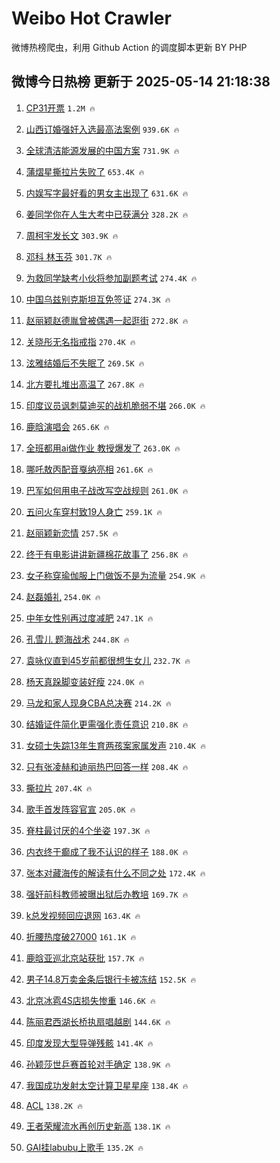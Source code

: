 # Weibo Hot Crawler 



微博热榜爬虫，利用 Github Action 的调度脚本更新 BY PHP 


## 微博今日热榜 更新于 2025-05-14 21:18:38 
1. [CP31开票](https://s.weibo.com/weibo?q=CP31%E5%BC%80%E7%A5%A8&t=31&band_rank=1&Refer=top) `1.2M 🔥` 

1. [山西订婚强奸入选最高法案例](https://s.weibo.com/weibo?q=%23%E5%B1%B1%E8%A5%BF%E8%AE%A2%E5%A9%9A%E5%BC%BA%E5%A5%B8%E5%85%A5%E9%80%89%E6%9C%80%E9%AB%98%E6%B3%95%E6%A1%88%E4%BE%8B%23&t=31&band_rank=2&Refer=top) `939.6K 🔥` 

1. [全球清洁能源发展的中国方案](https://s.weibo.com/weibo?q=%23%E5%85%A8%E7%90%83%E6%B8%85%E6%B4%81%E8%83%BD%E6%BA%90%E5%8F%91%E5%B1%95%E7%9A%84%E4%B8%AD%E5%9B%BD%E6%96%B9%E6%A1%88%23&t=31&band_rank=3&Refer=top) `731.9K 🔥` 

1. [蒲熠星撕拉片失败了](https://s.weibo.com/weibo?q=%23%E8%92%B2%E7%86%A0%E6%98%9F%E6%92%95%E6%8B%89%E7%89%87%E5%A4%B1%E8%B4%A5%E4%BA%86%23&t=31&band_rank=4&Refer=top) `653.4K 🔥` 

1. [内娱写字最好看的男女主出现了](https://s.weibo.com/weibo?q=%E5%86%85%E5%A8%B1%E5%86%99%E5%AD%97%E6%9C%80%E5%A5%BD%E7%9C%8B%E7%9A%84%E7%94%B7%E5%A5%B3%E4%B8%BB%E5%87%BA%E7%8E%B0%E4%BA%86&t=31&band_rank=5&Refer=top) `631.6K 🔥` 

1. [姜同学你在人生大考中已获满分](https://s.weibo.com/weibo?q=%23%E5%A7%9C%E5%90%8C%E5%AD%A6%E4%BD%A0%E5%9C%A8%E4%BA%BA%E7%94%9F%E5%A4%A7%E8%80%83%E4%B8%AD%E5%B7%B2%E8%8E%B7%E6%BB%A1%E5%88%86%23&t=31&band_rank=6&Refer=top) `328.2K 🔥` 

1. [周柯宇发长文](https://s.weibo.com/weibo?q=%23%E5%91%A8%E6%9F%AF%E5%AE%87%E5%8F%91%E9%95%BF%E6%96%87%23&t=31&band_rank=7&Refer=top) `303.9K 🔥` 

1. [邓科 林玉芬](https://s.weibo.com/weibo?q=%E9%82%93%E7%A7%91%20%E6%9E%97%E7%8E%89%E8%8A%AC&t=31&band_rank=8&Refer=top) `301.7K 🔥` 

1. [为救同学缺考小伙将参加副题考试](https://s.weibo.com/weibo?q=%23%E4%B8%BA%E6%95%91%E5%90%8C%E5%AD%A6%E7%BC%BA%E8%80%83%E5%B0%8F%E4%BC%99%E5%B0%86%E5%8F%82%E5%8A%A0%E5%89%AF%E9%A2%98%E8%80%83%E8%AF%95%23&t=31&band_rank=9&Refer=top) `274.4K 🔥` 

1. [中国乌兹别克斯坦互免签证](https://s.weibo.com/weibo?q=%23%E4%B8%AD%E5%9B%BD%E4%B9%8C%E5%85%B9%E5%88%AB%E5%85%8B%E6%96%AF%E5%9D%A6%E4%BA%92%E5%85%8D%E7%AD%BE%E8%AF%81%23&t=31&band_rank=10&Refer=top) `274.3K 🔥` 

1. [赵丽颖赵德胤曾被偶遇一起逛街](https://s.weibo.com/weibo?q=%23%E8%B5%B5%E4%B8%BD%E9%A2%96%E8%B5%B5%E5%BE%B7%E8%83%A4%E6%9B%BE%E8%A2%AB%E5%81%B6%E9%81%87%E4%B8%80%E8%B5%B7%E9%80%9B%E8%A1%97%23&t=31&band_rank=11&Refer=top) `272.8K 🔥` 

1. [关晓彤无名指戒指](https://s.weibo.com/weibo?q=%23%E5%85%B3%E6%99%93%E5%BD%A4%E6%97%A0%E5%90%8D%E6%8C%87%E6%88%92%E6%8C%87%23&t=31&band_rank=12&Refer=top) `270.4K 🔥` 

1. [泫雅结婚后不失眠了](https://s.weibo.com/weibo?q=%23%E6%B3%AB%E9%9B%85%E7%BB%93%E5%A9%9A%E5%90%8E%E4%B8%8D%E5%A4%B1%E7%9C%A0%E4%BA%86%23&t=31&band_rank=13&Refer=top) `269.5K 🔥` 

1. [北方要扎堆出高温了](https://s.weibo.com/weibo?q=%23%E5%8C%97%E6%96%B9%E8%A6%81%E6%89%8E%E5%A0%86%E5%87%BA%E9%AB%98%E6%B8%A9%E4%BA%86%23&t=31&band_rank=14&Refer=top) `267.8K 🔥` 

1. [印度议员讽刺莫迪买的战机脆弱不堪](https://s.weibo.com/weibo?q=%23%E5%8D%B0%E5%BA%A6%E8%AE%AE%E5%91%98%E8%AE%BD%E5%88%BA%E8%8E%AB%E8%BF%AA%E4%B9%B0%E7%9A%84%E6%88%98%E6%9C%BA%E8%84%86%E5%BC%B1%E4%B8%8D%E5%A0%AA%23&t=31&band_rank=15&Refer=top) `266.0K 🔥` 

1. [鹿晗演唱会](https://s.weibo.com/weibo?q=%E9%B9%BF%E6%99%97%E6%BC%94%E5%94%B1%E4%BC%9A&t=31&band_rank=16&Refer=top) `265.6K 🔥` 

1. [全班都用ai做作业 教授爆发了](https://s.weibo.com/weibo?q=%E5%85%A8%E7%8F%AD%E9%83%BD%E7%94%A8ai%E5%81%9A%E4%BD%9C%E4%B8%9A%20%E6%95%99%E6%8E%88%E7%88%86%E5%8F%91%E4%BA%86&t=31&band_rank=17&Refer=top) `263.0K 🔥` 

1. [哪吒敖丙配音戛纳亮相](https://s.weibo.com/weibo?q=%23%E5%93%AA%E5%90%92%E6%95%96%E4%B8%99%E9%85%8D%E9%9F%B3%E6%88%9B%E7%BA%B3%E4%BA%AE%E7%9B%B8%23&t=31&band_rank=18&Refer=top) `261.6K 🔥` 

1. [巴军如何用电子战改写空战规则](https://s.weibo.com/weibo?q=%E5%B7%B4%E5%86%9B%E5%A6%82%E4%BD%95%E7%94%A8%E7%94%B5%E5%AD%90%E6%88%98%E6%94%B9%E5%86%99%E7%A9%BA%E6%88%98%E8%A7%84%E5%88%99&t=31&band_rank=19&Refer=top) `261.0K 🔥` 

1. [五问火车穿村致19人身亡](https://s.weibo.com/weibo?q=%23%E4%BA%94%E9%97%AE%E7%81%AB%E8%BD%A6%E7%A9%BF%E6%9D%91%E8%87%B419%E4%BA%BA%E8%BA%AB%E4%BA%A1%23&t=31&band_rank=20&Refer=top) `259.1K 🔥` 

1. [赵丽颖新恋情](https://s.weibo.com/weibo?q=%E8%B5%B5%E4%B8%BD%E9%A2%96%E6%96%B0%E6%81%8B%E6%83%85&t=31&band_rank=21&Refer=top) `257.5K 🔥` 

1. [终于有电影讲讲新疆棉花故事了](https://s.weibo.com/weibo?q=%23%E7%BB%88%E4%BA%8E%E6%9C%89%E7%94%B5%E5%BD%B1%E8%AE%B2%E8%AE%B2%E6%96%B0%E7%96%86%E6%A3%89%E8%8A%B1%E6%95%85%E4%BA%8B%E4%BA%86%23&t=31&band_rank=22&Refer=top) `256.8K 🔥` 

1. [女子称穿瑜伽服上门做饭不是为流量](https://s.weibo.com/weibo?q=%23%E5%A5%B3%E5%AD%90%E7%A7%B0%E7%A9%BF%E7%91%9C%E4%BC%BD%E6%9C%8D%E4%B8%8A%E9%97%A8%E5%81%9A%E9%A5%AD%E4%B8%8D%E6%98%AF%E4%B8%BA%E6%B5%81%E9%87%8F%23&t=31&band_rank=23&Refer=top) `254.9K 🔥` 

1. [赵磊婚礼](https://s.weibo.com/weibo?q=%E8%B5%B5%E7%A3%8A%E5%A9%9A%E7%A4%BC&t=31&band_rank=24&Refer=top) `254.0K 🔥` 

1. [中年女性别再过度减肥](https://s.weibo.com/weibo?q=%23%E4%B8%AD%E5%B9%B4%E5%A5%B3%E6%80%A7%E5%88%AB%E5%86%8D%E8%BF%87%E5%BA%A6%E5%87%8F%E8%82%A5%23&t=31&band_rank=25&Refer=top) `247.1K 🔥` 

1. [孔雪儿 题海战术](https://s.weibo.com/weibo?q=%E5%AD%94%E9%9B%AA%E5%84%BF%20%E9%A2%98%E6%B5%B7%E6%88%98%E6%9C%AF&t=31&band_rank=26&Refer=top) `244.8K 🔥` 

1. [袁咏仪直到45岁前都很想生女儿](https://s.weibo.com/weibo?q=%23%E8%A2%81%E5%92%8F%E4%BB%AA%E7%9B%B4%E5%88%B045%E5%B2%81%E5%89%8D%E9%83%BD%E5%BE%88%E6%83%B3%E7%94%9F%E5%A5%B3%E5%84%BF%23&t=31&band_rank=27&Refer=top) `232.7K 🔥` 

1. [杨天真跺脚变装好瘦](https://s.weibo.com/weibo?q=%23%E6%9D%A8%E5%A4%A9%E7%9C%9F%E8%B7%BA%E8%84%9A%E5%8F%98%E8%A3%85%E5%A5%BD%E7%98%A6%23&t=31&band_rank=28&Refer=top) `224.0K 🔥` 

1. [马龙和家人现身CBA总决赛](https://s.weibo.com/weibo?q=%23%E9%A9%AC%E9%BE%99%E5%92%8C%E5%AE%B6%E4%BA%BA%E7%8E%B0%E8%BA%ABCBA%E6%80%BB%E5%86%B3%E8%B5%9B%23&t=31&band_rank=29&Refer=top) `214.2K 🔥` 

1. [结婚证件简化更需强化责任意识](https://s.weibo.com/weibo?q=%E7%BB%93%E5%A9%9A%E8%AF%81%E4%BB%B6%E7%AE%80%E5%8C%96%E6%9B%B4%E9%9C%80%E5%BC%BA%E5%8C%96%E8%B4%A3%E4%BB%BB%E6%84%8F%E8%AF%86&t=31&band_rank=30&Refer=top) `210.8K 🔥` 

1. [女硕士失踪13年生育两孩案家属发声](https://s.weibo.com/weibo?q=%23%E5%A5%B3%E7%A1%95%E5%A3%AB%E5%A4%B1%E8%B8%AA13%E5%B9%B4%E7%94%9F%E8%82%B2%E4%B8%A4%E5%AD%A9%E6%A1%88%E5%AE%B6%E5%B1%9E%E5%8F%91%E5%A3%B0%23&t=31&band_rank=31&Refer=top) `210.4K 🔥` 

1. [只有张凌赫和迪丽热巴回答一样](https://s.weibo.com/weibo?q=%E5%8F%AA%E6%9C%89%E5%BC%A0%E5%87%8C%E8%B5%AB%E5%92%8C%E8%BF%AA%E4%B8%BD%E7%83%AD%E5%B7%B4%E5%9B%9E%E7%AD%94%E4%B8%80%E6%A0%B7&t=31&band_rank=32&Refer=top) `208.4K 🔥` 

1. [撕拉片](https://s.weibo.com/weibo?q=%E6%92%95%E6%8B%89%E7%89%87&t=31&band_rank=33&Refer=top) `207.4K 🔥` 

1. [歌手首发阵容官宣](https://s.weibo.com/weibo?q=%E6%AD%8C%E6%89%8B%E9%A6%96%E5%8F%91%E9%98%B5%E5%AE%B9%E5%AE%98%E5%AE%A3&t=31&band_rank=34&Refer=top) `205.0K 🔥` 

1. [脊柱最讨厌的4个坐姿](https://s.weibo.com/weibo?q=%E8%84%8A%E6%9F%B1%E6%9C%80%E8%AE%A8%E5%8E%8C%E7%9A%844%E4%B8%AA%E5%9D%90%E5%A7%BF&t=31&band_rank=35&Refer=top) `197.3K 🔥` 

1. [内衣终于癫成了我不认识的样子](https://s.weibo.com/weibo?q=%23%E5%86%85%E8%A1%A3%E7%BB%88%E4%BA%8E%E7%99%AB%E6%88%90%E4%BA%86%E6%88%91%E4%B8%8D%E8%AE%A4%E8%AF%86%E7%9A%84%E6%A0%B7%E5%AD%90%23&t=31&band_rank=36&Refer=top) `188.0K 🔥` 

1. [张本对藏海传的解读有什么不同之处](https://s.weibo.com/weibo?q=%E5%BC%A0%E6%9C%AC%E5%AF%B9%E8%97%8F%E6%B5%B7%E4%BC%A0%E7%9A%84%E8%A7%A3%E8%AF%BB%E6%9C%89%E4%BB%80%E4%B9%88%E4%B8%8D%E5%90%8C%E4%B9%8B%E5%A4%84&t=31&band_rank=37&Refer=top) `172.4K 🔥` 

1. [强奸前科教师被曝出狱后办教培](https://s.weibo.com/weibo?q=%23%E5%BC%BA%E5%A5%B8%E5%89%8D%E7%A7%91%E6%95%99%E5%B8%88%E8%A2%AB%E6%9B%9D%E5%87%BA%E7%8B%B1%E5%90%8E%E5%8A%9E%E6%95%99%E5%9F%B9%23&t=31&band_rank=38&Refer=top) `169.7K 🔥` 

1. [k总发视频回应退网](https://s.weibo.com/weibo?q=%23k%E6%80%BB%E5%8F%91%E8%A7%86%E9%A2%91%E5%9B%9E%E5%BA%94%E9%80%80%E7%BD%91%23&t=31&band_rank=39&Refer=top) `163.4K 🔥` 

1. [折腰热度破27000](https://s.weibo.com/weibo?q=%23%E6%8A%98%E8%85%B0%E7%83%AD%E5%BA%A6%E7%A0%B427000%23&t=31&band_rank=40&Refer=top) `161.1K 🔥` 

1. [鹿晗亚巡北京站获批](https://s.weibo.com/weibo?q=%23%E9%B9%BF%E6%99%97%E4%BA%9A%E5%B7%A1%E5%8C%97%E4%BA%AC%E7%AB%99%E8%8E%B7%E6%89%B9%23&t=31&band_rank=41&Refer=top) `157.7K 🔥` 

1. [男子14.8万卖金条后银行卡被冻结](https://s.weibo.com/weibo?q=%23%E7%94%B7%E5%AD%9014.8%E4%B8%87%E5%8D%96%E9%87%91%E6%9D%A1%E5%90%8E%E9%93%B6%E8%A1%8C%E5%8D%A1%E8%A2%AB%E5%86%BB%E7%BB%93%23&t=31&band_rank=42&Refer=top) `152.5K 🔥` 

1. [北京冰雹4S店损失惨重](https://s.weibo.com/weibo?q=%23%E5%8C%97%E4%BA%AC%E5%86%B0%E9%9B%B94S%E5%BA%97%E6%8D%9F%E5%A4%B1%E6%83%A8%E9%87%8D%23&t=31&band_rank=43&Refer=top) `146.6K 🔥` 

1. [陈丽君西湖长桥执扇唱越剧](https://s.weibo.com/weibo?q=%23%E9%99%88%E4%B8%BD%E5%90%9B%E8%A5%BF%E6%B9%96%E9%95%BF%E6%A1%A5%E6%89%A7%E6%89%87%E5%94%B1%E8%B6%8A%E5%89%A7%23&t=31&band_rank=44&Refer=top) `144.6K 🔥` 

1. [印度发现大型导弹残骸](https://s.weibo.com/weibo?q=%E5%8D%B0%E5%BA%A6%E5%8F%91%E7%8E%B0%E5%A4%A7%E5%9E%8B%E5%AF%BC%E5%BC%B9%E6%AE%8B%E9%AA%B8&t=31&band_rank=45&Refer=top) `141.4K 🔥` 

1. [孙颖莎世乒赛首轮对手确定](https://s.weibo.com/weibo?q=%23%E5%AD%99%E9%A2%96%E8%8E%8E%E4%B8%96%E4%B9%92%E8%B5%9B%E9%A6%96%E8%BD%AE%E5%AF%B9%E6%89%8B%E7%A1%AE%E5%AE%9A%23&t=31&band_rank=46&Refer=top) `138.9K 🔥` 

1. [我国成功发射太空计算卫星星座](https://s.weibo.com/weibo?q=%23%E6%88%91%E5%9B%BD%E6%88%90%E5%8A%9F%E5%8F%91%E5%B0%84%E5%A4%AA%E7%A9%BA%E8%AE%A1%E7%AE%97%E5%8D%AB%E6%98%9F%E6%98%9F%E5%BA%A7%23&t=31&band_rank=47&Refer=top) `138.4K 🔥` 

1. [ACL](https://s.weibo.com/weibo?q=ACL&t=31&band_rank=48&Refer=top) `138.2K 🔥` 

1. [王者荣耀流水再创历史新高](https://s.weibo.com/weibo?q=%23%E7%8E%8B%E8%80%85%E8%8D%A3%E8%80%80%E6%B5%81%E6%B0%B4%E5%86%8D%E5%88%9B%E5%8E%86%E5%8F%B2%E6%96%B0%E9%AB%98%23&t=31&band_rank=49&Refer=top) `138.1K 🔥` 

1. [GAI挂labubu上歌手](https://s.weibo.com/weibo?q=GAI%E6%8C%82labubu%E4%B8%8A%E6%AD%8C%E6%89%8B&t=31&band_rank=50&Refer=top) `135.2K 🔥` 

